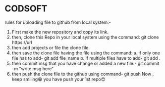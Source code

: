 # CODSOFT

rules for uploading file to github from local system:-

1. First make the new repository and copy its link.
2. then, clone this Repo in your local system using the command: git clone https://url
3. then add projects or file the clone file.
4. then save the clone file having the file using the command: a. if only one file has to add- git add file_name b. if multiple files have to add- git add .
5. then commit msg that you have change or added a new file:- git commit -m "write msg here"
6. then push the clone file to the github using command- git push
Now , keep smiling😁 you have push your 1st repo😍
